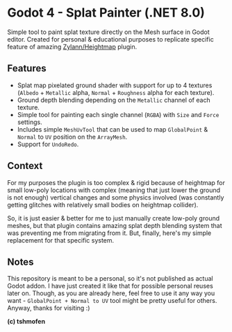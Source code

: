 # Godot 4 - Splat Painter (.NET 8.0)

Simple tool to paint splat texture directly on the Mesh surface in Godot editor. Created for personal & educational purposes to replicate specific feature of amazing [Zylann/Heightmap](https://github.com/Zylann/godot_heightmap_plugin) plugin.

## Features
- Splat map pixelated ground shader with support for up to 4 textures (`Albedo` + `Metallic` alpha, `Normal` + `Roughness` alpha for each texture).
- Ground depth blending depending on the `Metallic` channel of each texture.
- Simple tool for painting each single channel (`RGBA`) with `Size` and `Force` settings.
- Includes simple `MeshUvTool` that can be used to map `GlobalPoint` & `Normal` to `UV` position on the `ArrayMesh`.
- Support for `UndoRedo`.

## Context
For my purposes the plugin is too complex & rigid because of heightmap for small low-poly locations with complex (meaning that just lower the ground is not enough) vertical changes and some physics involved (was constantly getting glitches with relatively small bodies on heightmap collider).

So, it is just easier & better for me to just manually create low-poly ground meshes, but that plugin contains amazing splat depth blending system that was preventing me from migrating from it.
But, finally, here's my simple replacement for that specific system.

## Notes
This repository is meant to be a personal, so it's not published as actual Godot addon. I have just created it like that for possible personal reuses later on.
Though, as you are already here, feel free to use it any way you want - `GlobalPoint + Normal to UV` tool might be pretty useful for others. Anyway, thanks for visiting :)

<b>(c) tshmofen</b>
